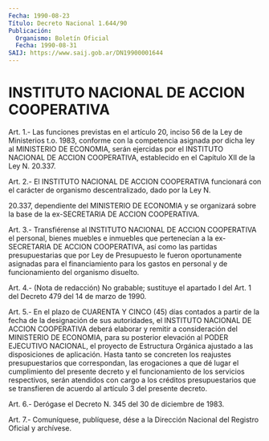 ```yaml
---
Fecha: 1990-08-23
Título: Decreto Nacional 1.644/90
Publicación:
  Organismo: Boletín Oficial
  Fecha: 1990-08-31
SAIJ: https://www.saij.gob.ar/DN19900001644
---
```

# INSTITUTO NACIONAL DE ACCION COOPERATIVA

<a id="1"></a>
Art.  1.- Las funciones previstas en el artículo 20, inciso 56 de la Ley de  Ministerios  t.o.  1983,  conforme con la competencia asignada por dicha ley al MINISTERIO DE ECONOMIA,  serán  ejercidas por el INSTITUTO NACIONAL DE ACCION COOPERATIVA, establecido  en el Capítulo XII de la Ley N. 20.337.

<a id="2"></a>
Art. 2.- El INSTITUTO NACIONAL DE ACCION COOPERATIVA funcionará con  el  carácter  de organismo descentralizado, dado por la Ley N.

20.337, dependiente  del  MINISTERIO  DE  ECONOMIA  y se organizará sobre    la   base  de  la  ex-SECRETARIA  DE  ACCION  COOPERATIVA.

<a id="3"></a>
Art.  3.-  Transfiérense  al  INSTITUTO  NACIONAL  DE  ACCION COOPERATIVA el personal, bienes muebles e inmuebles que pertenecían  a la ex-SECRETARIA DE ACCION COOPERATIVA, así como las partidas presupuestarias  que  por  Ley  de  Presupuesto  le fueron oportunamente  asignadas para el financiamiento para los gastos  en personal y de funcionamiento del organismo disuelto.

<a id="4"></a>
Art. 4.- (Nota de redacción) No grabable; sustituye el apartado I del Art. 1 del Decreto 479 del 14 de marzo de 1990.

<a id="5"></a>
Art.  5.- En el plazo de CUARENTA Y CINCO (45) días contados a partir de la  fecha  de  la  designación  de  sus  autoridades,  el INSTITUTO  NACIONAL DE ACCION COOPERATIVA deberá elaborar y remitir a consideración  del  MINISTERIO  DE  ECONOMIA,  para  su posterior elevación  al  PODER  EJECUTIVO NACIONAL, el proyecto de Estructura Orgánica ajustado a las  disposiciones  de  aplicación. Hasta tanto se  concreten los reajustes presupuestarios que  correspondan,  las erogaciones  a  que dé lugar el cumplimiento del presente decreto y el funcionamiento  de  los  servicios  respectivos, serán atendidos con  cargo a los créditos presupuestarios  que  se  transfieren  de acuerdo al artículo 3 del presente decreto.

<a id="6"></a>
Art.  6.-  Derógase  el  Decreto N. 345 del 30 de diciembre de 1983.

<a id="7"></a>
Art. 7.- Comuníquese, publíquese, dése a la Dirección Nacional del Registro Oficial y archívese.